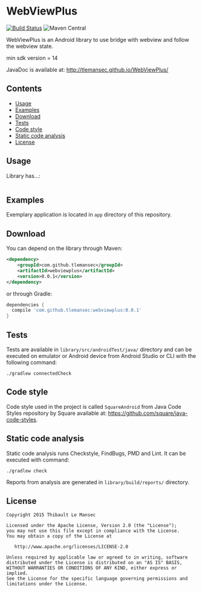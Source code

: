 # WebViewPlus

[![Build Status](https://travis-ci.org/tlemansec/WebViewPlus.svg?branch=master)](https://travis-ci.org/tlemansec/WebViewPlus)
![Maven Central](https://img.shields.io/maven-central/v/com.github.tlemansec/webviewplus.svg?style=flat)

WebViewPlus is an Android library to use bridge with webview and follow the webview state.

min sdk version = 14

JavaDoc is available at: http://tlemansec.github.io/WebViewPlus/

Contents
--------

- [Usage](#usage)  
- [Examples](#examples)
- [Download](#download)
- [Tests](#tests)
- [Code style](#code-style)
- [Static code analysis](#static-code-analysis)
- [License](#license)

Usage
-----

Library has...:

```java

```

Examples
--------

Exemplary application is located in `app` directory of this repository.

Download
--------

You can depend on the library through Maven:

```xml
<dependency>
    <groupId>com.github.tlemansec</groupId>
    <artifactId>webviewplus</artifactId>
    <version>0.0.1</version>
</dependency>
```

or through Gradle:

```groovy
dependencies {
  compile 'com.github.tlemansec:webviewplus:0.0.1'
}
```

Tests
-----

Tests are available in `library/src/androidTest/java/` directory and can be executed on emulator or Android device from Android Studio or CLI with the following command:

```
./gradlew connectedCheck
```

Code style
----------

Code style used in the project is called `SquareAndroid` from Java Code Styles repository by Square available at: https://github.com/square/java-code-styles.

Static code analysis
--------------------

Static code analysis runs Checkstyle, FindBugs, PMD and Lint. It can be executed with command:

 ```
 ./gradlew check
 ```

Reports from analysis are generated in `library/build/reports/` directory.

License
-------

    Copyright 2015 Thibault Le Mansec

    Licensed under the Apache License, Version 2.0 (the "License");
    you may not use this file except in compliance with the License.
    You may obtain a copy of the License at

       http://www.apache.org/licenses/LICENSE-2.0

    Unless required by applicable law or agreed to in writing, software
    distributed under the License is distributed on an "AS IS" BASIS,
    WITHOUT WARRANTIES OR CONDITIONS OF ANY KIND, either express or implied.
    See the License for the specific language governing permissions and
    limitations under the License.
